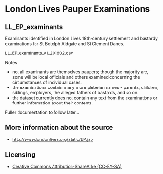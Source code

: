 # London Lives Pauper Examinations

## LL_EP_examinants

Examinants identified in London Lives 18th-century settlement and bastardy examinations for St Botolph Aldgate and St Clement Danes. 

LL_EP_examinants_v1_201602.csv

Notes
* not all examinants are themselves paupers; though the majority are, some will be local officials and others examined concerning the circumstances of individual cases. 
* the examinations contain many more plebeian names - parents, children, siblings, employers, the alleged fathers of bastards, and so on.
* the dataset currently does not contain any text from the examinations or further information about their contents.

Fuller documentation to follow later...

## More information about the source

* http://www.londonlives.org/static/EP.jsp

## Licensing 

* [Creative Commons Attribution-ShareAlike (CC-BY-SA)](http://creativecommons.org/licenses/by-sa/4.0/)
